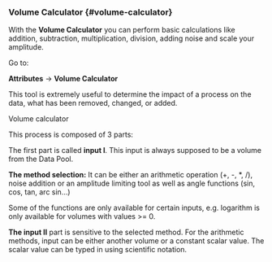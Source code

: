 ### Volume Calculator {#volume-calculator}

With the **Volume Calculator** you can perform basic calculations like addition, subtraction, multiplication, division, adding noise and scale your amplitude.

Go to:

**Attributes** → **Volume Calculator**

This tool is extremely useful to determine the impact of a process on the data, what has been removed, changed, or added.

Volume calculator

This process is composed of 3 parts:

The first part is called **input I**. This input is always supposed to be a volume from the Data Pool.

**The method selection:** It can be either an arithmetic operation (+, -, *, /), noise addition or an amplitude limiting tool as well as angle functions (sin, cos, tan, arc sin…)

Some of the functions are only available for certain inputs, e.g. logarithm is only available for volumes with values &gt;= 0.

**The input II** part is sensitive to the selected method. For the arithmetic methods, input can be either another volume or a constant scalar value. The scalar value can be typed in using scientific notation.

|  |  |
| --- | --- |